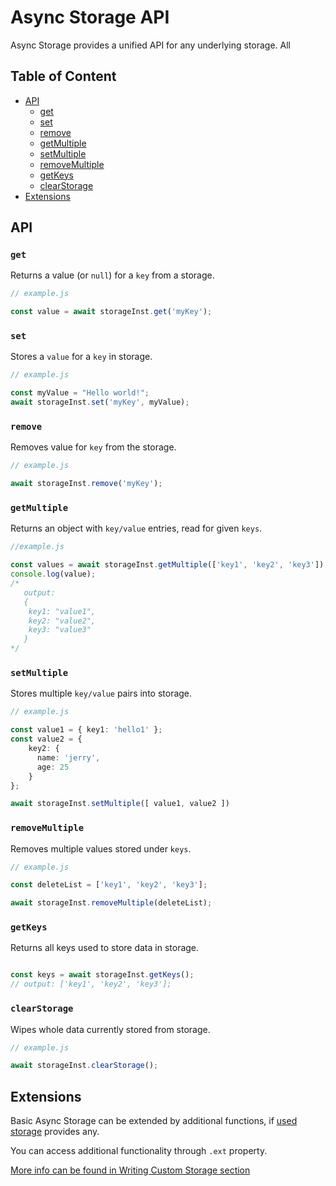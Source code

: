 # Async Storage API

Async Storage provides a unified API for any underlying storage. 
All


## Table of Content

- [API](#api)
    - [get](#get)
    - [set](#set)
    - [remove](#remove)
    - [getMultiple](#getmultiple)
    - [setMultiple](#setmultiple)
    - [removeMultiple](#removemultiple)
    - [getKeys](#getkeys)
    - [clearStorage](#clearstorage)
- [Extensions](#extensions)
    
## API


### `get`

Returns a value (or `null`) for a `key` from a storage.


```typescript
// example.js

const value = await storageInst.get('myKey');
```



### `set`

Stores a `value` for a `key` in storage.

```typescript
// example.js

const myValue = "Hello world!";
await storageInst.set('myKey', myValue);
```

### `remove`

Removes value for `key` from the storage.

```typescript
// example.js

await storageInst.remove('myKey');
```


### `getMultiple`

Returns an object with `key/value` entries, read for given `keys`.


```typescript
//example.js

const values = await storageInst.getMultiple(['key1', 'key2', 'key3']);
console.log(value); 
/*
   output: 
   {
    key1: "value1",
    key2: "value2",
    key3: "value3"
   }
*/

```

### `setMultiple`

Stores multiple `key/value` pairs into storage.

```typescript
// example.js

const value1 = { key1: 'hello1' };
const value2 = { 
    key2: {  
      name: 'jerry',
      age: 25
    }
};

await storageInst.setMultiple([ value1, value2 ])
```

### `removeMultiple`

Removes multiple values stored under `keys`.

```typescript
// example.js

const deleteList = ['key1', 'key2', 'key3'];

await storageInst.removeMultiple(deleteList);
```


### `getKeys`

Returns all keys used to store data in storage.

```typescript

const keys = await storageInst.getKeys();
// output: ['key1', 'key2', 'key3'];

```

### `clearStorage`

Wipes whole data currently stored from storage.

```typescript
// example.js

await storageInst.clearStorage();
````


## Extensions

Basic Async Storage can be extended by additional functions, if [used storage](https://github.com/react-native-community/async-storage/blob/master/README.md#available-storage-backends) provides any.

You can access additional functionality through `.ext` property. 

[More info can be found in Writing Custom Storage section](./Writing_Storage_Backend.md#going-being-default-api)
